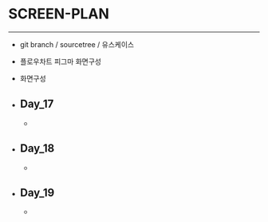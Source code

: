 # SCREEN-PLAN
---

- git branch / sourcetree / 유스케이스
- 플로우차트 피그마 화면구성
- 화면구성

- ## Day_17
  - 

- ## Day_18
  - 

- ## Day_19
  - 
